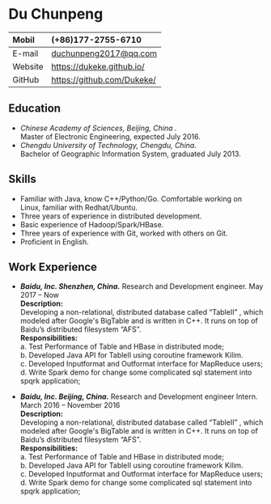 **Du Chunpeng**
===============

| Mobil | (+86)177-2755-6710 | 
| :-----| :---- | 
| E-mail | duchunpeng2017@qq.com |
| Website | https://dukeke.github.io/ | 
| GitHub | https://github.com/Dukeke/ |


Education
---------

 - *Chinese Academy of Sciences, Beijing, China .* 
 <br>Master of Electronic Engineering, expected July 2016. 
 - *Chengdu University of Technology, Chengdu, China.*
 <br>Bachelor of Geographic Information System, graduated July 2013.

Skills
------

 - Familiar with Java, know C++/Python/Go. Comfortable working on Linux, familiar with Redhat/Ubuntu.  
 - Three years of experience in distributed development.
 - Basic experience of Hadoop/Spark/HBase. 
 - Three years of experience with Git, worked with others on Git. 
 - Proficient in English.

Work Experience
---------------

 - ***Baidu, Inc. Shenzhen, China.*** Research and Development engineer. May 2017 – Now
<br>**Description:** 
<br>Developing a non-relational, distributed database called “TableII” , which modeled after Google's BigTable and is written in C++. It runs on top of Baidu’s distributed filesystem “AFS”.
<br>**Responsibilities:**
<br>a. Test Performance of Table and HBase in distributed mode;
<br>b. Developed Java API for TableII using coroutine framework Kilim.
<br>c. Developed Inputformat and Outformat interface for MapReduce users;
<br>d. Write Spark demo for change some complicated sql statement into spqrk application;

 - ***Baidu, Inc. Beijing, China.*** Research and Development engineer Intern. March 2016 – November 2016
<br>**Description:** 
<br>Developing a non-relational, distributed database called “TableII” , which modeled after Google's BigTable and is written in C++. It runs on top of Baidu’s distributed filesystem “AFS”.
<br>**Responsibilities:**
<br>a. Test Performance of Table and HBase in distributed mode;
<br>b. Developed Java API for TableII using coroutine framework Kilim.
<br>c. Developed Inputformat and Outformat interface for MapReduce users;
<br>d. Write Spark demo for change some complicated sql statement into spqrk application;
